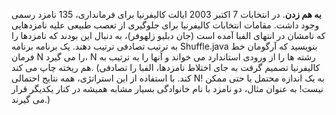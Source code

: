 **به هم زدن**.
در انتخابات 7 اکتبر 2003 ایالت کالیفرنیا برای فرمانداری، 135 نامزد رسمی وجود داشت. مقامات انتخابات کالیفرنیا برای جلوگیری از تعصب طبیعی علیه نامزدهایی که نامشان در انتهای الفبا آمده است (جان دبلیو زلهوفر)، به دنبال این بودند که نامزدها را به ترتیب تصادفی ترتیب دهند. یک برنامه برنامه Shuffle.java بنویسید که آرگومان خط فرمان N را می گیرد، N رشته ها را از ورودی استاندارد می خواند و آنها را به ترتیب به هم ریخته چاپ می کند. (کالیفرنیا تصمیم گرفت به جای اختلاط نامزدها، الفبا را تصادفی کند. با استفاده از این استراتژی، همه نتایج احتمالی N! به یک اندازه محتمل یا حتی ممکن نیست! به عنوان مثال، دو نامزد با نام خانوادگی بسیار مشابه همیشه در کنار یکدیگر قرار می گیرند.)
